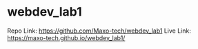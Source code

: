 # webdev_lab1
Repo Link: https://github.com/Maxo-tech/webdev_lab1
Live Link: https://maxo-tech.github.io/webdev_lab1/
